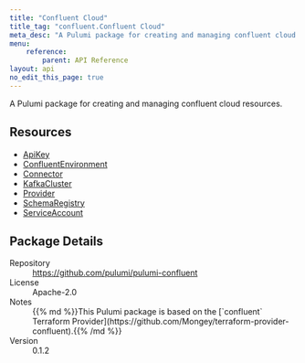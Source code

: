```yaml
---
title: "Confluent Cloud"
title_tag: "confluent.Confluent Cloud"
meta_desc: "A Pulumi package for creating and managing confluent cloud resources."
menu:
    reference:
        parent: API Reference
layout: api
no_edit_this_page: true
---
```


<!-- WARNING: this file was generated by Pulumi Docs Generator. -->
<!-- Do not edit by hand unless you're certain you know what you are doing! -->

A Pulumi package for creating and managing confluent cloud resources.

<h2 id="resources">Resources</h2>
<ul class="api">
    <li><a href="apikey" title="ApiKey"><span class="api-symbol api-symbol--resource"></span>ApiKey</a></li>
    <li><a href="confluentenvironment" title="ConfluentEnvironment"><span class="api-symbol api-symbol--resource"></span>ConfluentEnvironment</a></li>
    <li><a href="connector" title="Connector"><span class="api-symbol api-symbol--resource"></span>Connector</a></li>
    <li><a href="kafkacluster" title="KafkaCluster"><span class="api-symbol api-symbol--resource"></span>KafkaCluster</a></li>
    <li><a href="provider" title="Provider"><span class="api-symbol api-symbol--resource"></span>Provider</a></li>
    <li><a href="schemaregistry" title="SchemaRegistry"><span class="api-symbol api-symbol--resource"></span>SchemaRegistry</a></li>
    <li><a href="serviceaccount" title="ServiceAccount"><span class="api-symbol api-symbol--resource"></span>ServiceAccount</a></li>
</ul>

<h2 id="package-details">Package Details</h2>
<dl class="package-details">
	<dt>Repository</dt>
	<dd><a href="https://github.com/pulumi/pulumi-confluent">https://github.com/pulumi/pulumi-confluent</a></dd>
	<dt>License</dt>
	<dd>Apache-2.0</dd>
	<dt>Notes</dt>
	<dd>{{% md %}}This Pulumi package is based on the [`confluent` Terraform Provider](https://github.com/Mongey/terraform-provider-confluent).{{% /md %}}</dd>
	<dt>Version</dt>
	<dd>0.1.2</dd>
</dl>

